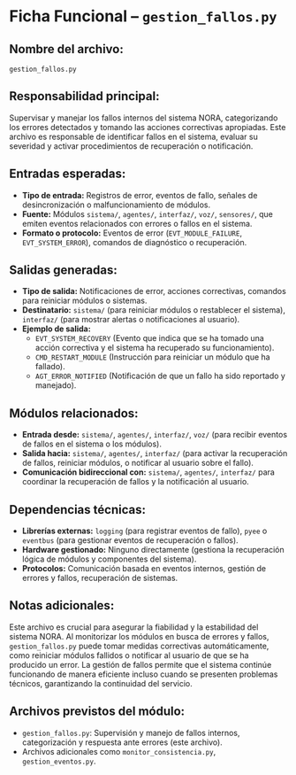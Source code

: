 # Ficha Funcional – `gestion_fallos.py`

## Nombre del archivo:
`gestion_fallos.py`

## Responsabilidad principal:
Supervisar y manejar los fallos internos del sistema NORA, categorizando los errores detectados y tomando las acciones correctivas apropiadas. Este archivo es responsable de identificar fallos en el sistema, evaluar su severidad y activar procedimientos de recuperación o notificación.

## Entradas esperadas:
- **Tipo de entrada:** Registros de error, eventos de fallo, señales de desincronización o malfuncionamiento de módulos.
- **Fuente:** Módulos `sistema/`, `agentes/`, `interfaz/`, `voz/`, `sensores/`, que emiten eventos relacionados con errores o fallos en el sistema.
- **Formato o protocolo:** Eventos de error (`EVT_MODULE_FAILURE`, `EVT_SYSTEM_ERROR`), comandos de diagnóstico o recuperación.

## Salidas generadas:
- **Tipo de salida:** Notificaciones de error, acciones correctivas, comandos para reiniciar módulos o sistemas.
- **Destinatario:** `sistema/` (para reiniciar módulos o restablecer el sistema), `interfaz/` (para mostrar alertas o notificaciones al usuario).
- **Ejemplo de salida:**
  - `EVT_SYSTEM_RECOVERY` (Evento que indica que se ha tomado una acción correctiva y el sistema ha recuperado su funcionamiento).
  - `CMD_RESTART_MODULE` (Instrucción para reiniciar un módulo que ha fallado).
  - `AGT_ERROR_NOTIFIED` (Notificación de que un fallo ha sido reportado y manejado).

## Módulos relacionados:
- **Entrada desde:** `sistema/`, `agentes/`, `interfaz/`, `voz/` (para recibir eventos de fallos en el sistema o los módulos).
- **Salida hacia:** `sistema/`, `agentes/`, `interfaz/` (para activar la recuperación de fallos, reiniciar módulos, o notificar al usuario sobre el fallo).
- **Comunicación bidireccional con:** `sistema/`, `agentes/`, `interfaz/` para coordinar la recuperación de fallos y la notificación al usuario.

## Dependencias técnicas:
- **Librerías externas:** `logging` (para registrar eventos de fallo), `pyee` o `eventbus` (para gestionar eventos de recuperación o fallos).
- **Hardware gestionado:** Ninguno directamente (gestiona la recuperación lógica de módulos y componentes del sistema).
- **Protocolos:** Comunicación basada en eventos internos, gestión de errores y fallos, recuperación de sistemas.

## Notas adicionales:
Este archivo es crucial para asegurar la fiabilidad y la estabilidad del sistema NORA. Al monitorizar los módulos en busca de errores y fallos, `gestion_fallos.py` puede tomar medidas correctivas automáticamente, como reiniciar módulos fallidos o notificar al usuario de que se ha producido un error. La gestión de fallos permite que el sistema continúe funcionando de manera eficiente incluso cuando se presenten problemas técnicos, garantizando la continuidad del servicio.

## Archivos previstos del módulo:
- `gestion_fallos.py`: Supervisión y manejo de fallos internos, categorización y respuesta ante errores (este archivo).
- Archivos adicionales como `monitor_consistencia.py`, `gestion_eventos.py`.
